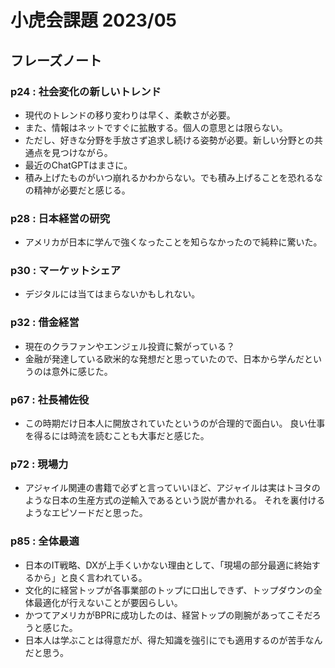 <link href="https://kevinburke.bitbucket.io/markdowncss/markdown.css" rel="stylesheet"></link>

# 小虎会課題 2023/05
## フレーズノート
### p24 : 社会変化の新しいトレンド
- 現代のトレンドの移り変わりは早く、柔軟さが必要。
- また、情報はネットですぐに拡散する。個人の意思とは限らない。
- ただし、好きな分野を手放さず追求し続ける姿勢が必要。新しい分野との共通点を見つけながら。
- 最近のChatGPTはまさに。
- 積み上げたものがいつ崩れるかわからない。でも積み上げることを恐れるなの精神が必要だと感じる。
### p28 : 日本経営の研究
- アメリカが日本に学んで強くなったことを知らなかったので純粋に驚いた。
### p30 : マーケットシェア
- デジタルには当てはまらないかもしれない。
### p32 : 借金経営
- 現在のクラファンやエンジェル投資に繋がっている？
- 金融が発達している欧米的な発想だと思っていたので、日本から学んだというのは意外に感じた。
### p67 : 社長補佐役
- この時期だけ日本人に開放されていたというのが合理的で面白い。
良い仕事を得るには時流を読むことも大事だと感じた。
### p72 : 現場力
- アジャイル関連の書籍で必ずと言っていいほど、アジャイルは実はトヨタのような日本の生産方式の逆輸入であるという説が書かれる。
それを裏付けるようなエピソードだと思った。
### p85 : 全体最適
- 日本のIT戦略、DXが上手くいかない理由として、「現場の部分最適に終始するから」と良く言われている。
- 文化的に経営トップが各事業部のトップに口出しできず、トップダウンの全体最適化が行えないことが要因らしい。
- かつてアメリカがBPRに成功したのは、経営トップの剛腕があってこそだろうと感じた。
- 日本人は学ぶことは得意だが、得た知識を強引にでも適用するのが苦手なんだと思う。
